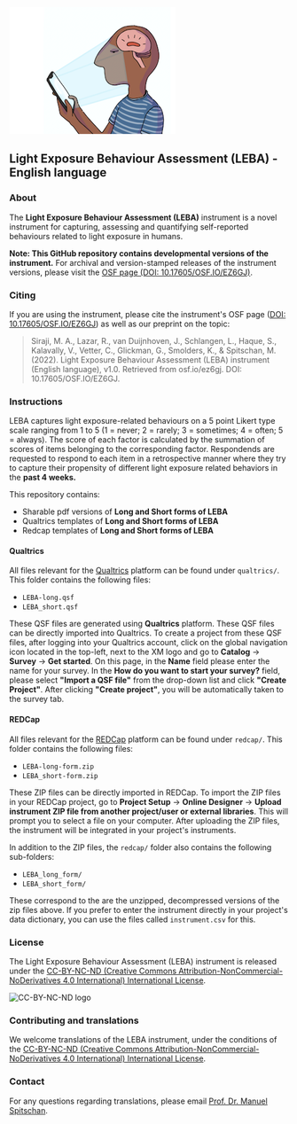 ![LEBA cartoon logo](https://github.com/leba-instrument/leba-instrument.github.io/raw/main/image.png)

## Light Exposure Behaviour Assessment (LEBA) - English language

### About

The **Light Exposure Behaviour Assessment (LEBA)** instrument is a novel instrument for capturing, assessing and quantifying self-reported behaviours related to light exposure in humans.

**Note: This GitHub repository contains developmental versions of the instrument.** For archival and version-stamped releases of the instrument versions, please visit the [OSF page (DOI: 10.17605/OSF.IO/EZ6GJ)](https://doi.org/10.17605/OSF.IO/EZ6GJ).

### Citing

If you are using the instrument, please cite the instrument's OSF page ([DOI: 10.17605/OSF.IO/EZ6GJ](https://doi.org/10.17605/OSF.IO/EZ6GJ)) as well as our preprint on the topic:

> Siraji, M. A., Lazar, R., van Duijnhoven, J., Schlangen, L., Haque, S., Kalavally, V., Vetter, C., Glickman, G., Smolders, K., & Spitschan, M. (2022). Light Exposure Behaviour Assessment (LEBA) instrument (English language), v1.0. Retrieved from osf.io/ez6gj. DOI: 10.17605/OSF.IO/EZ6GJ.

### Instructions

LEBA captures light exposure-related behaviours on a 5 point Likert type scale ranging from 1 to 5 (1 = never; 2 = rarely; 3 = sometimes; 4 = often; 5 = always). The score of each factor is calculated by the summation of scores of items belonging to the corresponding factor. Respondends are requested to respond to each item in a retrospective manner where they try to capture their propensity of different light exposure related behaviors in the **past 4 weeks.**

This repository contains:

- Sharable pdf versions of **Long and Short forms of LEBA** 
- Qualtrics templates of **Long and Short forms of LEBA**
- Redcap templates of **Long and Short forms of LEBA**


#### Qualtrics

All files relevant for the [Qualtrics](https://www.qualtrics.com/) platform can be found under `qualtrics/`. This folder contains the following files:

- `LEBA-long.qsf`
- `LEBA_short.qsf`

These QSF files are generated using **Qualtrics** platform. These QSF files can be directly imported into Qualtrics. To create a project from these QSF files, after logging into your Qualtrics account, click on the global navigation icon located in the top-left, next to the XM logo and go to **Catalog** -> **Survey** -> **Get started**. On this page, in the  **Name** field please enter the name for your survey. In the **How do you want to start your survey?** field, please select **"Import a QSF file"** from the drop-down list and click **"Create Project"**. After clicking **"Create project"**, you will be automatically taken to the survey tab.

#### REDCap

All files relevant for the [REDCap](https://www.project-redcap.org/) platform can be found under `redcap/`. This folder contains the following files:

- `LEBA-long-form.zip`
- `LEBA_short-form.zip`

These ZIP files can be directly imported in REDCap. To import the ZIP files in your REDCap project, go to **Project Setup** -> **Online Designer** -> **Upload instrument ZIP file from another project/user or external libraries**. This will prompt you to select a file on your computer. After uploading the ZIP files, the instrument will be integrated in your project's instruments.

In addition to the ZIP files, the `redcap/` folder also contains the following sub-folders:

- `LEBA_long_form/`
- `LEBA_short_form/`

These correspond to the are the unzipped, decompressed versions of the zip files above. If you prefer to enter the instrument directly in your project's data dictionary, you can use the files called `instrument.csv` for this.


### License

The Light Exposure Behaviour Assessment (LEBA) instrument is released under the [CC-BY-NC-ND (Creative Commons Attribution-NonCommercial-NoDerivatives 4.0 International) International License](https://creativecommons.org/licenses/by-nc-nd/4.0/).

![CC-BY-NC-ND logo](https://i.creativecommons.org/l/by-nc-nd/4.0/88x31.png)

### Contributing and translations

We welcome translations of the LEBA instrument, under the conditions of the [CC-BY-NC-ND (Creative Commons Attribution-NonCommercial-NoDerivatives 4.0 International) International License](https://creativecommons.org/licenses/by-nc-nd/4.0/).


### Contact

For any questions regarding translations, please email [Prof. Dr. Manuel Spitschan](mailto:manuel.spitschan@tum.de).
